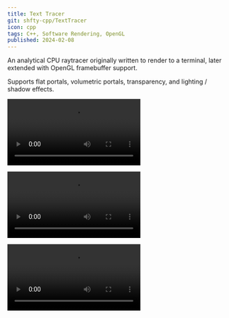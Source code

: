 ```yaml
---
title: Text Tracer
git: shfty-cpp/TextTracer
icon: cpp
tags: C++, Software Rendering, OpenGL
published: 2024-02-08
---
```


An analytical CPU raytracer originally written to render to a terminal,
later extended with OpenGL framebuffer support.

Supports flat portals, volumetric portals, transparency, and lighting / shadow effects.

![One-sided Portal](portal-one-sided.mkv)

![Two-sided Portal](portal-two-sided.mkv)

![Volumetric Portal](portal-volumetric.mkv)


